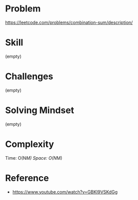 
# Problem
https://leetcode.com/problems/combination-sum/description/

# Skill
(empty)

# Challenges
(empty)

# Solving Mindset
(empty)

# Complexity
Time: O(N*M)
Space: O(N*M)

# Reference
- https://www.youtube.com/watch?v=GBKI9VSKdGg
